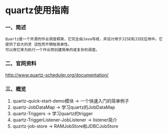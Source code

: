 quartz使用指南
==================================
### 一、简述
    Quartz是一个开源的作业调度框架，它完全由Java写成，并设计用于J2SE和J2EE应用中。它提供了巨大的灵 活性而不牺牲简单性。
    可以用它来为执行一个作业而创建简单的或复杂的调度。
### 二、官网资料
http://www.quartz-scheduler.org/documentation/
### 三、概览
1. quartz-quick-start-demo模块 -> 一个快速入门的简单例子
2. quartz-JobDataMap -> 学习quartz的JobDataMap
3. quartz-Triggers -> 学习quartz的trigger
4. quartz-TriggerListener-JobListener -> listener简介
5. quzrtz-job-store -> RAMJobStore和JDBCJobStore

    


